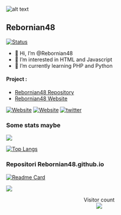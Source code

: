 ![alt text](https://avatars.githubusercontent.com/u/80138640 "Rebornian48")
## Rebornian48

[![Status](https://github-readme-stats.vercel.app/api?username=rebornian48&show_icons=true&count_private=true&theme=algolia)](https://github.com/anuraghazra/github-readme-stats)

- 👋 Hi, I’m @Rebornian48
- 👀 I’m interested in HTML and Javascript 
- 🌱 I’m currently learning PHP and Python

#### Project : 
- [Rebornian48 Repository](https://rebornian48.github.io)
- [Rebornian48 Website](https://rebornian48.com)

[![Website](https://img.shields.io/website?label=Rebornian48&style=for-the-badge&url=https%3A%2F%2Frebornian48.github.io)](https://rebornian48.github.io)
[![Website](https://img.shields.io/website?label=Rebornian48&style=for-the-badge&url=https%3A%2F%2Frebornian48.com)](https://rebornian48.com)
[![twitter](https://img.shields.io/badge/twitter-1DA1F2?style=for-the-badge&logo=twitter&logoColor=white)](https://twitter.com/Rebornian48)

### Some stats maybe
<img src="https://github-profile-trophy.vercel.app/?username=Rebornian48&theme=radical&count_private=true" />

[![Top Langs](https://github-readme-stats.vercel.app/api/top-langs/?username=rebornian48&layout=compact&theme=algolia&langs_count=10)](https://github.com/rebornian48)

### Repositori Rebornian48.github.io

[![Readme Card](https://github-readme-stats.vercel.app/api/pin/?username=rebornian48&show_owner=true&repo=rebornian48.github.io&theme=algolia)](https://github.com/rebornian48/rebornian48.github.io)

<a href=#><img src="contributions.svg"></a>

<p align="center"> 
  Visitor count<br>
  <img src="https://profile-counter.glitch.me/daweedkob/count.svg" />
</p>
